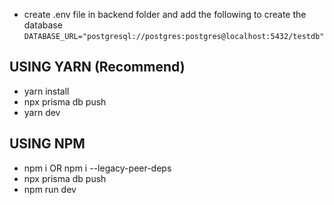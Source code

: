 - create .env file in backend folder and add the following to create the database
``` DATABASE_URL="postgresql://postgres:postgres@localhost:5432/testdb" ```

## USING YARN (Recommend)

- yarn install
- npx prisma db push
- yarn dev

## USING NPM

- npm i OR npm i --legacy-peer-deps
- npx prisma db push
- npm run dev
